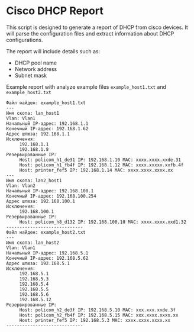 # Cisco DHCP Report

This script is designed to generate a report of DHCP from cisco devices.
It will parse the configuration files and extract information about DHCP configurations.

The report will include details such as:

- DHCP pool name
- Network address
- Subnet mask

Example report with analyze example files `example_host1.txt` and `example_host2.txt`

```text
Файл найден: example_host1.txt
---
Имя скопа: lan_host1
Vlan: Vlan1
Начальный IP-адрес: 192.168.1.1
Конечный IP-адрес: 192.168.1.62
Адрес шлюза: 192.168.1.1
Исключения:
	 192.168.1.1
	 192.168.1.8
Резервированные IP:
	 Host: policom_h1_de31 IP: 192.168.1.10 MAC: xxxx.xxxx.xxde.31
	 Host: policom_h1_fb4f IP: 192.168.1.12 MAC: xxxx.xxxxx.xxfb.4f
	 Host: printer_fef5 IP: 192.168.1.14 MAC: xxxx.xxxx.xxxx.xx
---
Имя скопа: lan2_host1
Vlan: Vlan2
Начальный IP-адрес: 192.168.100.1
Конечный IP-адрес: 192.168.100.254
Адрес шлюза: 192.168.100.1
Исключения:
	 192.168.100.1
Резервированные IP:
	 Host: policom_h8_d132 IP: 192.168.100.10 MAC: xxxx.xxxx.xxd1.32
-----------------------------
Файл найден: example_host2.txt
---
Имя скопа: lan_host2
Vlan: Vlan1
Начальный IP-адрес: 192.168.5.1
Конечный IP-адрес: 192.168.5.62
Адрес шлюза: 192.168.5.1
Исключения:
	 192.168.5.1
	 192.168.5.3
	 192.168.5.4
	 192.168.5.5
	 192.168.5.6
	 192.168.5.12
Резервированные IP:
	 Host: policom_h2_de3f IP: 192.168.5.10 MAC: xxx.xxx.xxde.3f
	 Host: policom_h2_fb4f IP: 192.168.5.15 MAC: xxx.xxxx.xxxx.xx
	 Host: printer_fef5 IP: 192.168.5.3 MAC: xxxx.xxxx.xxxx.xx
-----------------------------
```
